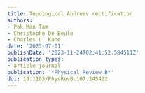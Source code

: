 ```yaml
---
title: Topological Andreev rectification
authors:
- Pok Man Tam
- Christophe De Beule
- Charles L. Kane
date: '2023-07-01'
publishDate: '2023-11-24T02:41:52.584511Z'
publication_types:
- article-journal
publication: '*Physical Review B*'
doi: 10.1103/PhysRevB.107.245422
---
```

